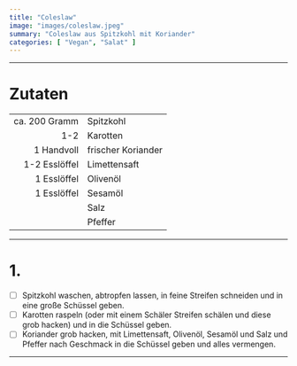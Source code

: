 ```yaml
---
title: "Coleslaw"
image: "images/coleslaw.jpeg"
summary: "Coleslaw aus Spitzkohl mit Koriander"
categories: [ "Vegan", "Salat" ]
---
```


---

# Zutaten

|               |                    |
|--------------:|:-------------------|
| ca. 200 Gramm | Spitzkohl          |
|           1-2 | Karotten           |
|    1 Handvoll | frischer Koriander |
| 1-2 Esslöffel | Limettensaft       |
|   1 Esslöffel | Olivenöl           |
|   1 Esslöffel | Sesamöl            |
|               | Salz               |
|               | Pfeffer            |

---

# 1.

- [ ] Spitzkohl waschen, abtropfen lassen, in feine Streifen schneiden und in eine große Schüssel geben.
- [ ] Karotten raspeln (oder mit einem Schäler Streifen schälen und diese grob hacken) und in die Schüssel geben.
- [ ] Koriander grob hacken, mit Limettensaft, Olivenöl, Sesamöl und Salz und Pfeffer nach Geschmack in die Schüssel
  geben und alles vermengen.

---

